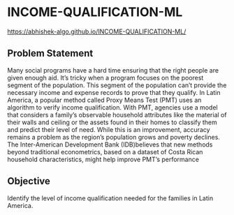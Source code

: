 # INCOME-QUALIFICATION-ML
 https://abhishek-algo.github.io/INCOME-QUALIFICATION-ML/
## Problem Statement
Many social programs have a hard time ensuring that the right people are given enough aid. It’s 
tricky when a program focuses on the poorest segment of the population. This segment of the 
population can’t provide the necessary income and expense records to prove that they qualify.
In Latin America, a popular method called Proxy Means Test (PMT) uses an algorithm to verify 
income qualification. With PMT, agencies use a model that considers a family’s observable 
household attributes like the material of their walls and ceiling or the assets found in their homes to
classify them and predict their level of need.
While this is an improvement, accuracy remains a problem as the region’s population grows and 
poverty declines.
The Inter-American Development Bank (IDB)believes that new methods beyond traditional 
econometrics, based on a dataset of Costa Rican household characteristics, might help improve 
PMT’s performance

## Objective
Identify the level of income qualification needed for the families in Latin America.


